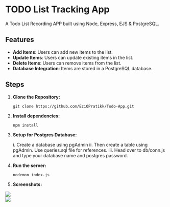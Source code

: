 
# TODO List Tracking App

A Todo List Recording APP built using Node, Express, EJS & PostgreSQL.

## Features

- **Add Items**: Users can add new items to the list.
- **Update Items**: Users can update existing items in the list.
- **Delete Items**: Users can remove items from the list.
- **Database Integration**: Items are stored in a PostgreSQL database.

## Steps

1. **Clone the Repository:**

   ```
   git clone https://github.com/EziOPratikk/Todo-App.git
   ```
2. **Install dependencies:**

    ```
    npm install
    ```
3. **Setup for Postgres Database:**

    i. Create a database using pgAdmin
    ii. Then create a table using pgAdmin. Use queries.sql file for references.
    iii. Head over to db/conn.js and type your database name and postgres password.

4. **Run the server:**

    ```
    nodemon index.js 
    ```

5. **Screenshots:**

  <img src='assets/screenshots/screenshot-1.png' style="display: block;"/>
  <img src='assets/screenshots/screenshot-2.png' style="display: block;"/>
